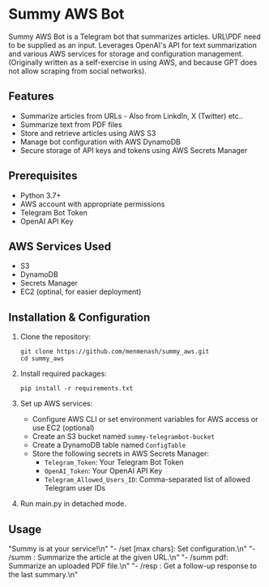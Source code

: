 # Summy AWS Bot

Summy AWS Bot is a Telegram bot that summarizes articles.
URL\PDF need to be supplied as an input.
Leverages OpenAI's API for text summarization and various AWS services for storage and configuration management.
(Originally written as a self-exercise in using AWS, and because GPT does not allow scraping from social networks).

## Features

- Summarize articles from URLs - Also from LinkdIn, X (Twitter) etc..
- Summarize text from PDF files
- Store and retrieve articles using AWS S3
- Manage bot configuration with AWS DynamoDB
- Secure storage of API keys and tokens using AWS Secrets Manager

## Prerequisites

- Python 3.7+
- AWS account with appropriate permissions
- Telegram Bot Token
- OpenAI API Key

## AWS Services Used

- S3
- DynamoDB
- Secrets Manager
- EC2 (optinal, for easier deployment)

## Installation & Configuration

1. Clone the repository:
   ```
   git clone https://github.com/menmenash/summy_aws.git
   cd summy_aws
   ```

2. Install required packages:
   ```
   pip install -r requirements.txt
   ```
   
3. Set up AWS services:
   - Configure AWS CLI or set environment variables for AWS access or use EC2 (optional)
   - Create an S3 bucket named `summy-telegrambot-bucket`
   - Create a DynamoDB table named `ConfigTable`
   - Store the following secrets in AWS Secrets Manager:
     - `Telegram_Token`: Your Telegram Bot Token
     - `OpenAI_Token`: Your OpenAI API Key
     - `Telegram_Allowed_Users_ID`: Comma-separated list of allowed Telegram user IDs
       
4. Run main.py in detached mode.
   
## Usage

"Summy is at your service!\n"
      "- /set <lang> <word limit> [max chars]: Set configuration.\n"
      "- /summ <url>: Summarize the article at the given URL.\n"
      "- /summ pdf: Summarize an uploaded PDF file.\n"
      "- /resp <response>: Get a follow-up response to the last summary.\n"
